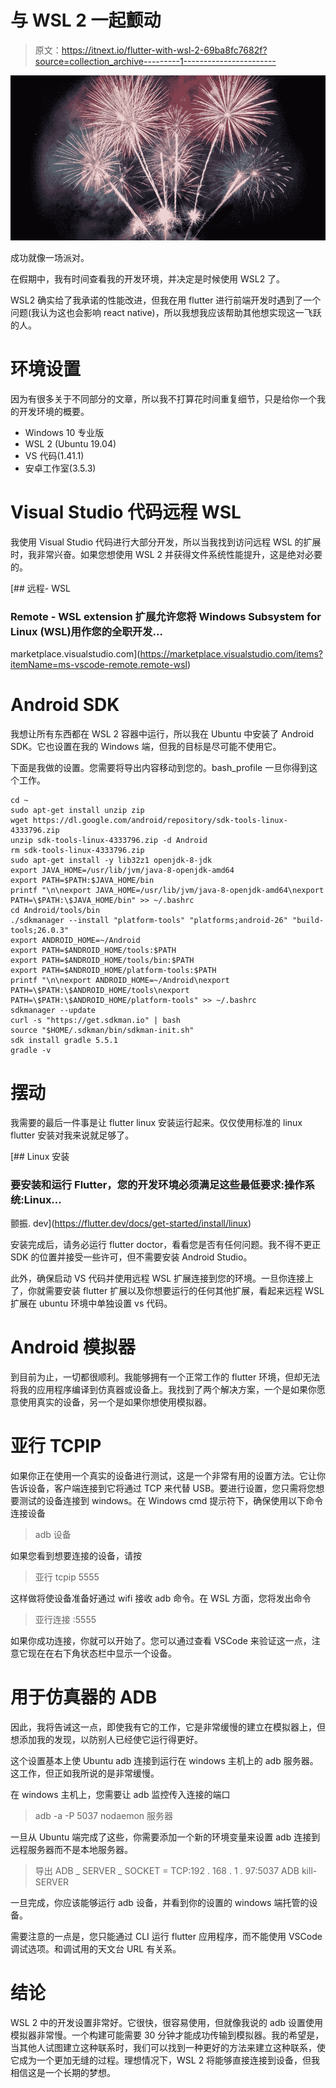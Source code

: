 # 与 WSL 2 一起颤动

> 原文：<https://itnext.io/flutter-with-wsl-2-69ba8fc7682f?source=collection_archive---------1----------------------->

![](img/ebf199e6eb6120a033633d77b24a65ff.png)

成功就像一场派对。

在假期中，我有时间查看我的开发环境，并决定是时候使用 WSL2 了。

WSL2 确实给了我承诺的性能改进，但我在用 flutter 进行前端开发时遇到了一个问题(我认为这也会影响 react native)，所以我想我应该帮助其他想实现这一飞跃的人。

# 环境设置

因为有很多关于不同部分的文章，所以我不打算花时间重复细节，只是给你一个我的开发环境的概要。

*   Windows 10 专业版
*   WSL 2 (Ubuntu 19.04)
*   VS 代码(1.41.1)
*   安卓工作室(3.5.3)

# Visual Studio 代码远程 WSL

我使用 Visual Studio 代码进行大部分开发，所以当我找到访问远程 WSL 的扩展时，我非常兴奋。如果您想使用 WSL 2 并获得文件系统性能提升，这是绝对必要的。

[](https://marketplace.visualstudio.com/items?itemName=ms-vscode-remote.remote-wsl) [## 远程- WSL

### Remote - WSL extension 扩展允许您将 Windows Subsystem for Linux (WSL)用作您的全职开发…

marketplace.visualstudio.com](https://marketplace.visualstudio.com/items?itemName=ms-vscode-remote.remote-wsl) 

# Android SDK

我想让所有东西都在 WSL 2 容器中运行，所以我在 Ubuntu 中安装了 Android SDK。它也设置在我的 Windows 端，但我的目标是尽可能不使用它。

下面是我做的设置。您需要将导出内容移动到您的。bash_profile 一旦你得到这个工作。

```
cd ~
sudo apt-get install unzip zip
wget https://dl.google.com/android/repository/sdk-tools-linux-4333796.zip
unzip sdk-tools-linux-4333796.zip -d Android
rm sdk-tools-linux-4333796.zip
sudo apt-get install -y lib32z1 openjdk-8-jdk
export JAVA_HOME=/usr/lib/jvm/java-8-openjdk-amd64
export PATH=$PATH:$JAVA_HOME/bin
printf "\n\nexport JAVA_HOME=/usr/lib/jvm/java-8-openjdk-amd64\nexport PATH=\$PATH:\$JAVA_HOME/bin" >> ~/.bashrc
cd Android/tools/bin
./sdkmanager --install "platform-tools" "platforms;android-26" "build-tools;26.0.3"
export ANDROID_HOME=~/Android
export PATH=$ANDROID_HOME/tools:$PATH
export PATH=$ANDROID_HOME/tools/bin:$PATH
export PATH=$ANDROID_HOME/platform-tools:$PATH
printf "\n\nexport ANDROID_HOME=~/Android\nexport PATH=\$PATH:\$ANDROID_HOME/tools\nexport PATH=\$PATH:\$ANDROID_HOME/platform-tools" >> ~/.bashrc
sdkmanager --update
curl -s "https://get.sdkman.io" | bash
source "$HOME/.sdkman/bin/sdkman-init.sh"
sdk install gradle 5.5.1
gradle -v
```

# 摆动

我需要的最后一件事是让 flutter linux 安装运行起来。仅仅使用标准的 linux flutter 安装对我来说就足够了。

[](https://flutter.dev/docs/get-started/install/linux) [## Linux 安装

### 要安装和运行 Flutter，您的开发环境必须满足这些最低要求:操作系统:Linux…

颤振. dev](https://flutter.dev/docs/get-started/install/linux) 

安装完成后，请务必运行 flutter doctor，看看您是否有任何问题。我不得不更正 SDK 的位置并接受一些许可，但不需要安装 Android Studio。

此外，确保启动 VS 代码并使用远程 WSL 扩展连接到您的环境。一旦你连接上了，你就需要安装 flutter 扩展以及你想要运行的任何其他扩展，看起来远程 WSL 扩展在 ubuntu 环境中单独设置 vs 代码。

# Android 模拟器

到目前为止，一切都很顺利。我能够拥有一个正常工作的 flutter 环境，但却无法将我的应用程序编译到仿真器或设备上。我找到了两个解决方案，一个是如果你愿意使用真实的设备，另一个是如果你想使用模拟器。

# 亚行 TCPIP

如果你正在使用一个真实的设备进行测试，这是一个非常有用的设置方法。它让你告诉设备，客户端连接到它将通过 TCP 来代替 USB。要进行设置，您只需将您想要测试的设备连接到 windows。在 Windows cmd 提示符下，确保使用以下命令连接设备

> adb 设备

如果您看到想要连接的设备，请按

> 亚行 tcpip 5555

这样做将使设备准备好通过 wifi 接收 adb 命令。在 WSL 方面，您将发出命令

> 亚行连接 <ip of="" phone="">:5555</ip>

如果你成功连接，你就可以开始了。您可以通过查看 VSCode 来验证这一点，注意它现在在右下角状态栏中显示一个设备。

# 用于仿真器的 ADB

因此，我将告诫这一点，即使我有它的工作，它是非常缓慢的建立在模拟器上，但想添加我的发现，以防别人已经使它运行得更好。

这个设置基本上使 Ubuntu adb 连接到运行在 windows 主机上的 adb 服务器。这工作，但正如我所说的是非常缓慢。

在 windows 主机上，您需要让 adb 监控传入连接的端口

> adb -a -P 5037 nodaemon 服务器

一旦从 Ubuntu 端完成了这些，你需要添加一个新的环境变量来设置 adb 连接到远程服务器而不是本地服务器。

> 导出 ADB _ SERVER _ SOCKET = TCP:192 . 168 . 1 . 97:5037
> ADB kill-SERVER

一旦完成，你应该能够运行 adb 设备，并看到你的设置的 windows 端托管的设备。

需要注意的一点是，您只能通过 CLI 运行 flutter 应用程序，而不能使用 VSCode 调试选项。和调试用的天文台 URL 有关系。

# 结论

WSL 2 中的开发设置非常好。它很快，很容易使用，但就像我说的 adb 设置使用模拟器非常慢。一个构建可能需要 30 分钟才能成功传输到模拟器。我的希望是，当其他人试图建立这种联系时，我们可以找到一种更好的方法来建立这种联系，使它成为一个更加无缝的过程。理想情况下，WSL 2 将能够直接连接到设备，但我相信这是一个长期的梦想。